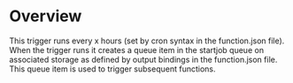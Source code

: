 # Overview

This trigger runs every x hours (set by cron syntax in the function.json file). When the trigger runs it creates a queue item in the startjob queue on associated storage as defined by output bindings in the function.json file. This queue item is used to trigger subsequent functions.
